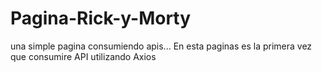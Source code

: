 # Pagina-Rick-y-Morty
una simple pagina consumiendo apis...
En esta paginas es la primera vez que consumire  API  utilizando Axios
